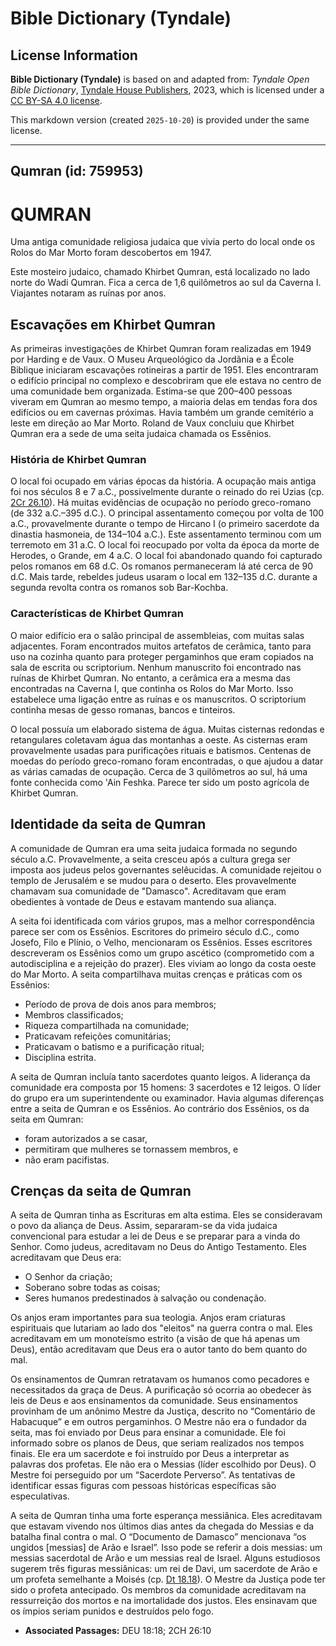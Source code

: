 # Bible Dictionary (Tyndale)

## License Information

**Bible Dictionary (Tyndale)** is based on and adapted from: _Tyndale Open Bible Dictionary_, [Tyndale House Publishers](https://tyndaleopenresources.com/), 2023, which is licensed under a [CC BY-SA 4.0 license](https://creativecommons.org/licenses/by-sa/4.0/legalcode.en).

This markdown version (created `2025-10-20`) is provided under the same license.



--------------------------------

## Qumran (id: 759953)

QUMRAN
======

Uma antiga comunidade religiosa judaica que vivia perto do local onde os Rolos do Mar Morto foram descobertos em 1947\.

Este mosteiro judaico, chamado Khirbet Qumran, está localizado no lado norte do Wadi Qumran. Fica a cerca de 1,6 quilômetros ao sul da Caverna I. Viajantes notaram as ruínas por anos.

Escavações em Khirbet Qumran
----------------------------

As primeiras investigações de Khirbet Qumran foram realizadas em 1949 por Harding e de Vaux. O Museu Arqueológico da Jordânia e a École Biblique iniciaram escavações rotineiras a partir de 1951\. Eles encontraram o edifício principal no complexo e descobriram que ele estava no centro de uma comunidade bem organizada. Estima\-se que 200–400 pessoas viveram em Qumran ao mesmo tempo, a maioria delas em tendas fora dos edifícios ou em cavernas próximas. Havia também um grande cemitério a leste em direção ao Mar Morto. Roland de Vaux concluiu que Khirbet Qumran era a sede de uma seita judaica chamada os Essênios.

### História de Khirbet Qumran

O local foi ocupado em várias épocas da história. A ocupação mais antiga foi nos séculos 8 e 7 a.C., possivelmente durante o reinado do rei Uzias (cp. [2Cr 26\.10](https://ref.ly/2Chr26:10)). Há muitas evidências de ocupação no período greco\-romano (de 332 a.C.–395 d.C.). O principal assentamento começou por volta de 100 a.C., provavelmente durante o tempo de Hircano I (o primeiro sacerdote da dinastia hasmoneia, de 134–104 a.C.). Este assentamento terminou com um terremoto em 31 a.C. O local foi reocupado por volta da época da morte de Herodes, o Grande, em 4 a.C. O local foi abandonado quando foi capturado pelos romanos em 68 d.C. Os romanos permaneceram lá até cerca de 90 d.C. Mais tarde, rebeldes judeus usaram o local em 132–135 d.C. durante a segunda revolta contra os romanos sob Bar\-Kochba.

### Características de Khirbet Qumran

O maior edifício era o salão principal de assembleias, com muitas salas adjacentes. Foram encontrados muitos artefatos de cerâmica, tanto para uso na cozinha quanto para proteger pergaminhos que eram copiados na sala de escrita ou scriptorium. Nenhum manuscrito foi encontrado nas ruínas de Khirbet Qumran. No entanto, a cerâmica era a mesma das encontradas na Caverna I, que continha os Rolos do Mar Morto. Isso estabelece uma ligação entre as ruínas e os manuscritos. O scriptorium continha mesas de gesso romanas, bancos e tinteiros.

O local possuía um elaborado sistema de água. Muitas cisternas redondas e retangulares coletavam água das montanhas a oeste. As cisternas eram provavelmente usadas para purificações rituais e batismos. Centenas de moedas do período greco\-romano foram encontradas, o que ajudou a datar as várias camadas de ocupação. Cerca de 3 quilômetros ao sul, há uma fonte conhecida como 'Ain Feshka. Parece ter sido um posto agrícola de Khirbet Qumran.

Identidade da seita de Qumran
-----------------------------

A comunidade de Qumran era uma seita judaica formada no segundo século a.C. Provavelmente, a seita cresceu após a cultura grega ser imposta aos judeus pelos governantes selêucidas. A comunidade rejeitou o templo de Jerusalém e se mudou para o deserto. Eles provavelmente chamavam sua comunidade de "Damasco". Acreditavam que eram obedientes à vontade de Deus e estavam mantendo sua aliança.

A seita foi identificada com vários grupos, mas a melhor correspondência parece ser com os Essênios. Escritores do primeiro século d.C., como Josefo, Filo e Plínio, o Velho, mencionaram os Essênios. Esses escritores descreveram os Essênios como um grupo ascético (comprometido com a autodisciplina e a rejeição do prazer). Eles viviam ao longo da costa oeste do Mar Morto. A seita compartilhava muitas crenças e práticas com os Essênios:

* Período de prova de dois anos para membros;
* Membros classificados;
* Riqueza compartilhada na comunidade;
* Praticavam refeições comunitárias;
* Praticavam o batismo e a purificação ritual;
* Disciplina estrita.

A seita de Qumran incluía tanto sacerdotes quanto leigos. A liderança da comunidade era composta por 15 homens: 3 sacerdotes e 12 leigos. O líder do grupo era um superintendente ou examinador. Havia algumas diferenças entre a seita de Qumran e os Essênios. Ao contrário dos Essênios, os da seita em Qumran:

* foram autorizados a se casar,
* permitiram que mulheres se tornassem membros, e
* não eram pacifistas.

Crenças da seita de Qumran
--------------------------

A seita de Qumran tinha as Escrituras em alta estima. Eles se consideravam o povo da aliança de Deus. Assim, separaram\-se da vida judaica convencional para estudar a lei de Deus e se preparar para a vinda do Senhor. Como judeus, acreditavam no Deus do Antigo Testamento. Eles acreditavam que Deus era:

* O Senhor da criação;
* Soberano sobre todas as coisas;
* Seres humanos predestinados à salvação ou condenação.

Os anjos eram importantes para sua teologia. Anjos eram criaturas espirituais que lutariam ao lado dos "eleitos" na guerra contra o mal. Eles acreditavam em um monoteísmo estrito (a visão de que há apenas um Deus), então acreditavam que Deus era o autor tanto do bem quanto do mal.

Os ensinamentos de Qumran retratavam os humanos como pecadores e necessitados da graça de Deus. A purificação só ocorria ao obedecer às leis de Deus e aos ensinamentos da comunidade. Seus ensinamentos provinham de um anônimo Mestre da Justiça, descrito no “Comentário de Habacuque” e em outros pergaminhos. O Mestre não era o fundador da seita, mas foi enviado por Deus para ensinar a comunidade. Ele foi informado sobre os planos de Deus, que seriam realizados nos tempos finais. Ele era um sacerdote e foi instruído por Deus a interpretar as palavras dos profetas. Ele não era o Messias (líder escolhido por Deus). O Mestre foi perseguido por um “Sacerdote Perverso”. As tentativas de identificar essas figuras com pessoas históricas específicas são especulativas.

A seita de Qumran tinha uma forte esperança messiânica. Eles acreditavam que estavam vivendo nos últimos dias antes da chegada do Messias e da batalha final contra o mal. O “Documento de Damasco” mencionava “os ungidos \[messias] de Arão e Israel”. Isso pode se referir a dois messias: um messias sacerdotal de Arão e um messias real de Israel. Alguns estudiosos sugerem três figuras messiânicas: um rei de Davi, um sacerdote de Arão e um profeta semelhante a Moisés (cp. [Dt 18\.18](https://ref.ly/Deut18:18)). O Mestre da Justiça pode ter sido o profeta antecipado. Os membros da comunidade acreditavam na ressurreição dos mortos e na imortalidade dos justos. Eles ensinavam que os ímpios seriam punidos e destruídos pelo fogo.

* **Associated Passages:** DEU 18:18; 2CH 26:10

